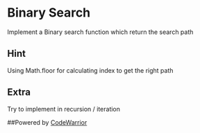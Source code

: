 # Binary Search

Implement a Binary search function which return the search path

## Hint

Using Math.floor for calculating index to get the right path

## Extra

Try to implement in recursion / iteration

##Powered by [CodeWarrior](http://code-warrior.herokuapp.com)
